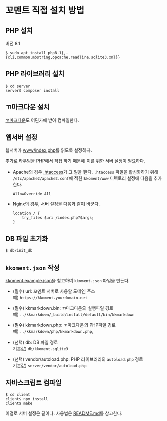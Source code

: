 꼬멘트 직접 설치 방법
===

## PHP 설치

버전 8.1

```
$ sudo apt install php8.1{,-{cli,common,mbstring,opcache,readline,sqlite3,xml}}
```

## PHP 라이브러리 설치

```
$ cd server
server$ composer install
```

## ㄲ마크다운 설치

[ㄲ마크다운](https://github.com/kkeundotnet/kkmarkdown)도 어딘가에 받아 컴파일한다.

## 웹서버 설정

웹서버가 [www/index.php](www/index.php)를 읽도록 설정하자.

추가로 라우팅을 PHP에서 직접 하기 때문에 이를 위한 서버 설정이 필요하다.

*   Apache의 경우 [.htaccess](www/.htaccess)가 그 일을 한다.  `.htaccess` 파일을 활성화하기 위해
    `/etc/apache2/apache2.conf`에 적힌 `kkoment/www` 디렉토리 설정에 다음을 추가한다.

    ```
    AllowOverride All
    ```

*   Nginx의 경우, 서버 설정을 다음과 같이 바꾼다.

    ```
    location / {
        try_files $uri /index.php?$args;
    }
    ```

## DB 파일 초기화

```
$ db/init_db
```

## `kkoment.json` 작성

[kkoment.example.json](kkoment.example.json)을 참고하여 `kkoment.json` 파일을 만든다.

*   (필수) url: 꼬멘트 서버로 사용할 도메인 주소  
    예) `https://kkoment.yourdomain.net`

*   (필수) kkmarkdown.bin: ㄲ마크다운의 실행파일 경로  
    예) `../kkmarkdown/_build/install/default/bin/kkmarkdown`

*   (필수) kkmarkdown.php: ㄲ마크다운의 PHP파일 경로  
    예) `../kkmarkdown/php/kkmarkdown.php`,

*   (선택) db: DB 파일 경로  
    기본값) `db/kkoment.sqlite3`

*   (선택) vendor/autoload.php: PHP 라이브러리의 `autoload.php` 경로  
    기본값) `server/vendor/autoload.php`

## 자바스크립트 컴파일

```
$ cd client
client$ npm install
client$ make
```

이걸로 서버 설정은 끝이다.  사용법은 [README.md](README.md)를 참고한다.
